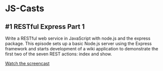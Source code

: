 JS-Casts
=====
#1 RESTful Express Part 1
-----
Write a RESTful web service in JavaScript with node.js and the express package. This episode sets up a basic Node.js server using the Express framework and starts development of a wiki application to demonstrate the first two of the seven REST actions: index and show.

[Watch the screencast](http://js-casts.com/episodes/restful-express-part-1)
